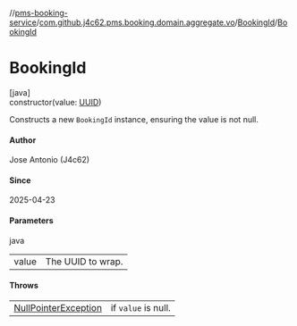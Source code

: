 //[pms-booking-service](../../../index.md)/[com.github.j4c62.pms.booking.domain.aggregate.vo](../index.md)/[BookingId](index.md)/[BookingId](-booking-id.md)

# BookingId

[java]\
constructor(value: [UUID](https://docs.oracle.com/en/java/javase/23/docs/api/java.base/java/util/UUID.html))

Constructs a new `BookingId` instance, ensuring the value is not null.

#### Author

Jose Antonio (J4c62)

#### Since

2025-04-23

#### Parameters

java

| | |
|---|---|
| value | The UUID to wrap. |

#### Throws

| | |
|---|---|
| [NullPointerException](https://docs.oracle.com/en/java/javase/23/docs/api/java.base/java/lang/NullPointerException.html) | if `value` is null. |